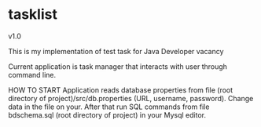 # tasklist 

v1.0

This is my implementation of test task for Java Developer vacancy

Current application is task manager that interacts with user through command line.

HOW TO START
Application reads database properties from file (root directory of project)/src/db.properties (URL, username, password).
Change data in the file on your.
After that run SQL commands from file bdschema.sql (root directory of project) in your Mysql editor.
